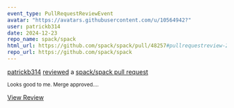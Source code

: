 ```yaml
---
event_type: PullRequestReviewEvent
avatar: "https://avatars.githubusercontent.com/u/10564942?"
user: patrickb314
date: 2024-12-23
repo_name: spack/spack
html_url: https://github.com/spack/spack/pull/48257#pullrequestreview-2519730179
repo_url: https://github.com/spack/spack
---
```


<a href='https://github.com/patrickb314' target='_blank'>patrickb314</a> <a href='https://github.com/spack/spack/pull/48257#pullrequestreview-2519730179' target='_blank'>reviewed</a> a <a href='https://github.com/spack/spack/pull/48257' target='_blank'>spack/spack pull request</a>

<small>Looks good to me. Merge approved....</small>

<a href='https://github.com/spack/spack/pull/48257#pullrequestreview-2519730179' target='_blank'>View Review</a>